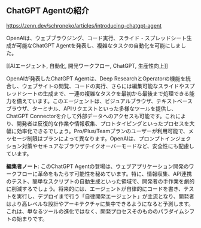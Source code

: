 ## ChatGPT Agentの紹介

https://zenn.dev/schroneko/articles/introducing-chatgpt-agent

OpenAIは、ウェブブラウジング、コード実行、スライド・スプレッドシート生成が可能なChatGPT Agentを発表し、複雑なタスクの自動化を可能にしました。

[[AIエージェント, 自動化, 開発ワークフロー, ChatGPT, 生産性向上]]

OpenAIが発表したChatGPT Agentは、Deep ResearchとOperatorの機能を統合し、ウェブサイトの閲覧、コードの実行、さらには編集可能なスライドやスプレッドシートの生成まで、一連の複雑なタスクを最初から最後まで処理できる能力を備えています。このエージェントは、ビジュアルブラウザ、テキストベースブラウザ、ターミナル、APIリクエストといった多様なツールを提供し、ChatGPT Connectorを介して外部データへのアクセスも可能です。これにより、開発者は反復的な作業や情報収集、プロトタイピングといったプロセスを大幅に効率化できるでしょう。Pro/Plus/Teamプランのユーザーが利用可能で、メッセージ制限はプランによって異なります。OpenAIは、プロンプトインジェクション対策やセキュアなブラウザテイクオーバーモードなど、安全性にも配慮しています。

**編集者ノート**: このChatGPT Agentの登場は、ウェブアプリケーション開発のワークフローに革命をもたらす可能性を秘めています。特に、情報収集、API連携のテスト、簡単なスクリプトの自動生成といった領域で、開発者の手作業を劇的に削減するでしょう。将来的には、エージェントが自律的にコードを書き、テストを実行し、デプロイまで行う「自律開発エージェント」が主流となり、開発者はより高レベルな設計やアーキテクチャに集中できるようになると予測します。これは、単なるツールの進化ではなく、開発プロセスそのもののパラダイムシフトの始まりです。